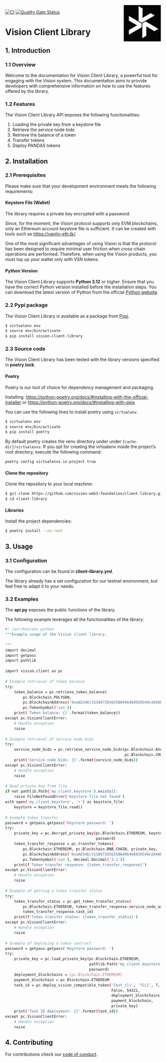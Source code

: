 <img src="https://raw.githubusercontent.com/vision-web3-foundation/client-library/img/vision-logo.png" alt="Vision logo" align="right" width="120" />

[![CI](https://github.com/vision-web3-foundation/client-library/actions/workflows/ci.yaml/badge.svg?branch=main)](https://github.com/vision-web3-foundation/client-library/actions/workflows/ci.yaml)
[![Quality Gate Status](https://sonarcloud.io/api/project_badges/measure?project=vision-web3-foundation_client-library2&metric=alert_status)](https://sonarcloud.io/summary/new_code?id=vision-web3-foundation_client-library)


# Vision Client Library

## 1. Introduction

### 1.1 Overview

Welcome to the documentation for Vision Client Library, a powerful tool for engaging with the Vision system. This documentation aims to provide developers with comprehensive information on how to use the features offered by the library.

### 1.2 Features

The Vision Client Library API exposes the following functionalities:

1. Loading the private key from a keystore file
2. Retrieve the service node bids
3. Retrieve the balance of a token
4. Transfer tokens
5. Deploy PANDAS tokens

## 2. Installation

### 2.1 Prerequisites

Please make sure that your development environment meets the following requirements:

#### Keystore File (Wallet)

The library requires a private key encrypted with a password. 

Since, for the moment, the Vision protocol supports only EVM blockchains, only an Ethereum account keystore file is sufficient. It can be created with tools such as https://vanity-eth.tk/.

One of the most significant advantages of using Vision is that the protocol has been designed to require minimal user friction when cross-chain operations are performed. Therefore, when using the Vision products, you must top up your wallet only with VSN tokens.

#### Python Version

The Vision Client Library supports **Python 3.12** or higher. Ensure that you have the correct Python version installed before the installation steps. You can download the latest version of Python from the official [Python website](https://www.python.org/downloads/).



### 2.2 Pypi package

The Vision Client Library is available as a package from [Pypi](https://pypi.org/project/vision-client-library/).

```bash
$ virtualenv env
$ source env/bin/activate
$ pip install vision-client-library
```

### 2.3 Source code

The Vision Client Library has been tested with the library versions specified in **poetry.lock**.

#### Poetry

Poetry is our tool of choice for dependency management and packaging.

Installing: 
https://python-poetry.org/docs/#installing-with-the-official-installer
or
https://python-poetry.org/docs/#installing-with-pipx

You can use the following lines to install poetry using `virtualenv`.

```bash
$ virtualenv env
$ source env/bin/activate
$ pip install poetry
```

By default poetry creates the venv directory under under ```{cache-dir}/virtualenvs```. If you opt for creating the virtualenv inside the project’s root directory, execute the following command:

```bash
poetry config virtualenvs.in-project true
```

#### Clone the repository

Clone the repository to your local machine:

```bash
$ git clone https://github.com/vision-web3-foundation/client-library.git
$ cd client-library
```

#### Libraries

Install the project dependencies:

```bash
$ poetry install --no-root
```

## 3. Usage

### 3.1 Configuration

The configuration can be found in **client-library.yml**.

The library already has a set configuration for our testnet environment, but feel free to adapt it to your needs.

### 3.2 Examples

The **api.py** exposes the public functions of the library.

The following example leverages all the functionalities of the library:

```bash
#! /usr/bin/env python
"""Example usage of the Vision client library.

"""
import decimal
import getpass
import pathlib

import vision.client as pc

# Example retrieval of token balance
try:
    token_balance = pc.retrieve_token_balance(
        pc.Blockchain.POLYGON,
        pc.BlockchainAddress('0xaAE34Ec313A97265635B8496468928549cdd4AB7'),
        pc.TokenSymbol('vsn'))
    print('Token balance: {}'.format(token_balance))
except pc.VisionClientError:
    # Handle exception
    raise

# Example retrieval of service node bids
try:
    service_node_bids = pc.retrieve_service_node_bids(pc.Blockchain.AVALANCHE,
                                                      pc.Blockchain.CRONOS)
    print('Service node bids: {}'.format(service_node_bids))
except pc.VisionClientError:
    # Handle exception
    raise

# Read private key from file
if not pathlib.Path('my_client.keystore').exists():
    raise FileNotFoundError('Keystore file not found')
with open('my_client.keystore', 'r') as keystore_file:
    keystore = keystore_file.read()

# Example token transfer
password = getpass.getpass('Keystore password: ')
try:
    private_key = pc.decrypt_private_key(pc.Blockchain.ETHEREUM, keystore,
                                         password)
    token_transfer_response = pc.transfer_tokens(
        pc.Blockchain.ETHEREUM, pc.Blockchain.BNB_CHAIN, private_key,
        pc.BlockchainAddress('0xaAE34Ec313A97265635B8496468928549cdd4AB7'),
        pc.TokenSymbol('vsn'), decimal.Decimal('3.1'))
    print(f'Token transfer response: {token_transfer_response}')
except pc.VisionClientError:
    # Handle exception
    raise

# Example of getting a token transfer status
try:
    token_transfer_status = pc.get_token_transfer_status(
        pc.Blockchain.ETHEREUM, token_transfer_response.service_node_address,
        token_transfer_response.task_id)
    print(f'Token transfer status: {token_transfer_status}')
except pc.VisionClientError:
    # Handle exception
    raise

# Example of deploying a token contract
password = getpass.getpass('Keystore password: ')
try:
    private_key = pc.load_private_key(pc.Blockchain.ETHEREUM,
                                      pathlib.Path('my_client.keystore'),
                                      password)
    deployment_blockchains = [pc.Blockchain.ETHEREUM]
    payment_blockchain = pc.Blockchain.ETHEREUM
    task_id = pc.deploy_vision_compatible_token('Test_cli', 'TCLI', 7, True,
                                                False, 54321,
                                                deployment_blockchains,
                                                payment_blockchain,
                                                private_key)
    print('Task ID deployment: {}'.format(task_id))
except pc.VisionClientError:
    # Handle exception
    raise
```

## 4. Contributing

For contributions check our [code of conduct](CODE_OF_CONDUCT.md).
